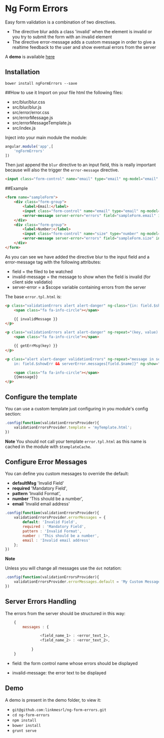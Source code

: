 # Ng Form Errors

Easy form validation is a combination of two directives.

* The directive blur adds a class 'invalid' when the element is invalid or you try to submit the form with an invalid element 
* The directive error-message adds a custom message in order to give a realtime feedback to the user and show eventual errors from the server

A **demo** is available [here](http://linkmesrl.github.io/ng-form-errors/)

## Installation

`bower install ngFormErrors --save`

##How to use it
Import on your file html the following files:
* src/blur/blur.css
* src/blur/blur.js
* src/error/error.css
* src/errorMessage.js
* src/errorMessageTemplate.js
* src/index.js

Inject into your main module the module:

```javascript
angular.module('app',[
    'ngFormErrors'
])
```

Then just append the `blur` directive to an input field, this is really important because will also the trigger the `error-message` directive.

```html
<input class="form-control" name="email" type="email" ng-model="email" placeholder="email" blur>
```

##Example

```html   
<form name="sampleForm">
    <div class="form-group">
        <label>Email:</label>
        <input class="form-control" name="email" type="email" ng-model="email" placeholder="email" blur>
        <error-message server-error="errors" field="sampleForm.email" invalid-message="mail non corretta"></error-message> 
    </div>
    <div class="form-group">
        <label>Number:</label>
        <input class="form-control" name="size" type="number" ng-model="size" placeholder="number" blur required>
        <error-message server-error="errors" field="sampleForm.size" invalid-message="This should be a number"></error-message>
    </div>
</form>
```

As you can see we have added the directive blur to the input field and a error-message tag with the following attributes:
* field = the filed to be watched
* invalid-message = the message to show when the field is invalid (for client side validatio)
* server-error = a $scope variable containing errors from the server

The base `error.tpl.html` is:

```html
<p class="validationErrors alert alert-danger" ng-class="{in: field.$showErr}" ng-show="invalidMessage">
    <span class="fa fa-info-circle"></span>

    {{ invalidMessage }}
</p>

<p class="validationErrors alert alert-danger" ng-repeat="(key, value) in field.$error" ng-class="{in: field.$showErr}" ng-show="!invalidMessage &&!serverError">
    <span class="fa fa-info-circle"></span>

    {{ getErrMsg(key) }}
</p>

<p class="alert alert-danger validationErrors" ng-repeat="message in serverError.messages[field.$name]" ng-class="{
    in: field.$showErr && serverError.messages[field.$name]}" ng-show="!invalidMessage">

    <span class="fa fa-info-circle"></span>
    {{message}}
</p>

```

## Configure the template

You can use a custom template just configuring in you module's config section:

```javascript
.config(function(validationErrorsProvider){
    validationErrorsProvider.template = 'myTemplate.html';
})
```

**Note** You should not call your template `error.tpl.html` as this name is cached in the module with `$templateCache`.

## Configure Error Messages

You can define you custom messages to override the default:

- **defaultMsg** 'Invalid Field'
- **required** 'Mandatory Field',
- **pattern** 'Invalid Format',
- **number** 'This should be a number',
- **email** 'Invalid email address'

```javascript
.config(function(validationErrorsProvider){
    validationErrorsProvider.errorMessages = {
        default: 'Invalid Field',
        required : 'Mandatory Field',
        pattern : 'Invalid Format',
        number : 'This should be a number',
        email : 'Invalid email address'
    };
})
```

**Note** 

Unless you will change all messages use the `dot` notation:

```javascript
.config(function(validationErrorsProvider){
    validationErrorsProvider.errorMessages.default = 'My Custom Message';
})
```

## Server Errors Handling

The errors from the server should be structured in this way:

```javascript
    {
        messages : {

                <field_name_1> : <error_text_1>,
                <field_name_2> : <error_text_2>,
                
            }
    }

```

* field: the form control name whose errors should be displayed

* invalid-message: the error text to be displayed

## Demo

A demo is present in the demo folder, to view it:

- `git@github.com:linkmesrl/ng-form-errors.git`
- `cd ng-form-errors`
- `npm install`
- `bower install`
- `grunt serve`


